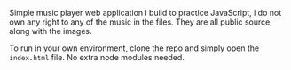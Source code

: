 Simple music player web application i build to practice JavaScript, i do not own any right to any of the music in the files. They are all public source, along with the images. 

To run in your own environment, clone the repo and simply open the `` index.html `` file. No extra node modules needed.